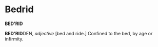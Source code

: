 # Bedrid

**BED'RID**

**BED'RID**DEN, _adjective_ \[bed and ride.\] Confined to the bed, by age or infirmity.